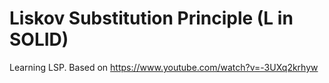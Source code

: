 # Liskov Substitution Principle (L in SOLID)

Learning LSP. Based on https://www.youtube.com/watch?v=-3UXq2krhyw
